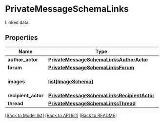 # PrivateMessageSchemaLinks

Linked data.

## Properties
Name | Type | Description | Notes
------------ | ------------- | ------------- | -------------
**author_actor** | [**PrivateMessageSchemaLinksAuthorActor**](PrivateMessageSchemaLinksAuthorActor.md) |  | 
**forum** | [**PrivateMessageSchemaLinksForum**](PrivateMessageSchemaLinksForum.md) |  | 
**images** | [**list[ImageSchema]**](ImageSchema.md) | Array of images (if present). | [optional] 
**recipient_actor** | [**PrivateMessageSchemaLinksRecipientActor**](PrivateMessageSchemaLinksRecipientActor.md) |  | [optional] 
**thread** | [**PrivateMessageSchemaLinksThread**](PrivateMessageSchemaLinksThread.md) |  | 

[[Back to Model list]](../README.md#documentation-for-models) [[Back to API list]](../README.md#documentation-for-api-endpoints) [[Back to README]](../README.md)


